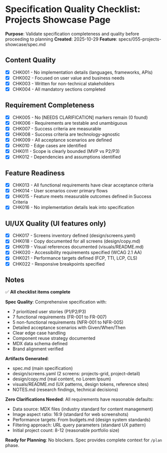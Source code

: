# Specification Quality Checklist: Projects Showcase Page

**Purpose**: Validate specification completeness and quality before proceeding to planning
**Created**: 2025-10-29
**Feature**: specs/055-projects-showcase/spec.md

## Content Quality

- [x] CHK001 - No implementation details (languages, frameworks, APIs)
- [x] CHK002 - Focused on user value and business needs
- [x] CHK003 - Written for non-technical stakeholders
- [x] CHK004 - All mandatory sections completed

## Requirement Completeness

- [x] CHK005 - No [NEEDS CLARIFICATION] markers remain (0 found)
- [x] CHK006 - Requirements are testable and unambiguous
- [x] CHK007 - Success criteria are measurable
- [x] CHK008 - Success criteria are technology-agnostic
- [x] CHK009 - All acceptance scenarios are defined
- [x] CHK010 - Edge cases are identified
- [x] CHK011 - Scope is clearly bounded (MVP vs P2/P3)
- [x] CHK012 - Dependencies and assumptions identified

## Feature Readiness

- [x] CHK013 - All functional requirements have clear acceptance criteria
- [x] CHK014 - User scenarios cover primary flows
- [x] CHK015 - Feature meets measurable outcomes defined in Success Criteria
- [x] CHK016 - No implementation details leak into specification

## UI/UX Quality (UI features only)

- [x] CHK017 - Screens inventory defined (design/screens.yaml)
- [x] CHK018 - Copy documented for all screens (design/copy.md)
- [x] CHK019 - Visual references documented (visuals/README.md)
- [x] CHK020 - Accessibility requirements specified (WCAG 2.1 AA)
- [x] CHK021 - Performance targets defined (FCP, TTI, LCP, CLS)
- [x] CHK022 - Responsive breakpoints specified

## Notes

✅ **All checklist items complete**

**Spec Quality**: Comprehensive specification with:
- 7 prioritized user stories (P1/P2/P3)
- 7 functional requirements (FR-001 to FR-007)
- 5 non-functional requirements (NFR-001 to NFR-005)
- Detailed acceptance scenarios with Given/When/Then
- Clear edge case handling
- Component reuse strategy documented
- MDX data schema defined
- Brand alignment verified

**Artifacts Generated**:
- spec.md (main specification)
- design/screens.yaml (2 screens: projects-grid, project-detail)
- design/copy.md (real content, no Lorem Ipsum)
- visuals/README.md (UX patterns, design tokens, reference sites)
- NOTES.md (research findings, technical decisions)

**Zero Clarifications Needed**: All requirements have reasonable defaults:
- Data source: MDX files (industry standard for content management)
- Image aspect ratio: 16:9 (standard for web screenshots)
- Performance targets: From budgets.md (design system standards)
- Filtering approach: URL query parameters (standard UX pattern)
- Initial project count: 8-12 (reasonable portfolio size)

**Ready for Planning**: No blockers. Spec provides complete context for `/plan` phase.
